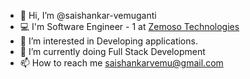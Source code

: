 - 👋 Hi, I’m @saishankar-vemuganti
- 💻 I'm Software Engineer - 1 at [Zemoso Technologies](https://www.zemosolabs.com/)
- 👀 I’m interested in Developing applications.
- 🌱 I’m currently doing Full Stack Development 
- 📫 How to reach me saishankarvemu@gmail.com


<!---
saishankar-vemuganti/saishankar-vemuganti is a ✨ special ✨ repository because its `README.md` (this file) appears on your GitHub profile.
You can click the Preview link to take a look at your changes.
--->
